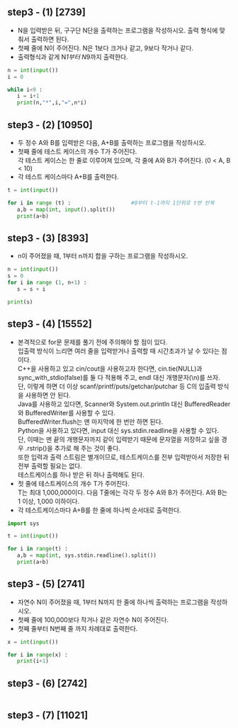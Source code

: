 ## step3 - (1) [2739]
* N을 입력받은 뒤, 구구단 N단을 출력하는 프로그램을 작성하시오. 출력 형식에 맞춰서 출력하면 된다.     
* 첫째 줄에 N이 주어진다. N은 1보다 크거나 같고, 9보다 작거나 같다.    
* 출력형식과 같게 N*1부터 N*9까지 출력한다.    
    
 ```python
n = int(input())
i = 0

while i<9 :
    i = i+1
    print(n,"*",i,"=",n*i)
  ```
  
  ## step3 - (2) [10950]
* 두 정수 A와 B를 입력받은 다음, A+B를 출력하는 프로그램을 작성하시오.      
* 첫째 줄에 테스트 케이스의 개수 T가 주어진다.      
각 테스트 케이스는 한 줄로 이루어져 있으며, 각 줄에 A와 B가 주어진다. (0 < A, B < 10)      
* 각 테스트 케이스마다 A+B를 출력한다.      

 ```python
t = int(input())

for i in range (t) :                   #0부터 t-1까지 1단위로 t번 반복
    a,b = map(int, input().split())
    print(a+b)
  ```
  
  ## step3 - (3) [8393]  
* n이 주어졌을 때, 1부터 n까지 합을 구하는 프로그램을 작성하시오.        

 ```python
n = int(input())
s = 0
for i in range (1, n+1) :
    s = s + i

print(s)
  ```
  
  ## step3 - (4) [15552]
* 본격적으로 for문 문제를 풀기 전에 주의해야 할 점이 있다.        
입출력 방식이 느리면 여러 줄을 입력받거나 출력할 때 시간초과가 날 수 있다는 점이다.        
C++을 사용하고 있고 cin/cout을 사용하고자 한다면, cin.tie(NULL)과 sync_with_stdio(false)를 둘 다 적용해 주고, endl 대신 개행문자(\n)를 쓰자.      
단, 이렇게 하면 더 이상 scanf/printf/puts/getchar/putchar 등 C의 입출력 방식을 사용하면 안 된다.       
Java를 사용하고 있다면, Scanner와 System.out.println 대신 BufferedReader와 BufferedWriter를 사용할 수 있다.      
BufferedWriter.flush는 맨 마지막에 한 번만 하면 된다.       
Python을 사용하고 있다면, input 대신 sys.stdin.readline을 사용할 수 있다.           
단, 이때는 맨 끝의 개행문자까지 같이 입력받기 때문에 문자열을 저장하고 싶을 경우 .rstrip()을 추가로 해 주는 것이 좋다.       
또한 입력과 출력 스트림은 별개이므로, 테스트케이스를 전부 입력받아서 저장한 뒤 전부 출력할 필요는 없다.        
테스트케이스를 하나 받은 뒤 하나 출력해도 된다.       
* 첫 줄에 테스트케이스의 개수 T가 주어진다.        
T는 최대 1,000,000이다. 다음 T줄에는 각각 두 정수 A와 B가 주어진다. A와 B는 1 이상, 1,000 이하이다.       
* 각 테스트케이스마다 A+B를 한 줄에 하나씩 순서대로 출력한다.     

 ```python
import sys

t = int(input())

for i in range(t) : 
    a,b = map(int, sys.stdin.readline().split())
    print(a+b)
  ```
  
  ## step3 - (5) [2741]
* 자연수 N이 주어졌을 때, 1부터 N까지 한 줄에 하나씩 출력하는 프로그램을 작성하시오.        
* 첫째 줄에 100,000보다 작거나 같은 자연수 N이 주어진다.          
* 첫째 줄부터 N번째 줄 까지 차례대로 출력한다.      

 ```python
x = int(input())

for i in range(x) :
    print(i+1)    
  ```
  
  ## step3 - (6) [2742]


 ```python

  ```
  
  ## step3 - (7) [11021]


 ```python

  ```

